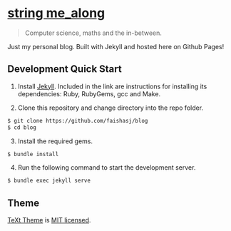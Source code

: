 # [string me_along](https://faishasj.github.io/blog)

> Computer science, maths and the in-between.

Just my personal blog. Built with Jekyll and hosted here on Github Pages!

## Development Quick Start

1. Install [Jekyll](https://jekyllrb.com/docs/installation/). Included in the link are instructions for installing its dependencies: Ruby, RubyGems, gcc and Make.

2. Clone this repository and change directory into the repo folder.

```bash
$ git clone https://github.com/faishasj/blog
$ cd blog
```

3. Install the required gems.

```bash
$ bundle install
```

4. Run the following command to start the development server.

```bash
$ bundle exec jekyll serve
```

## Theme

[TeXt Theme](https://github.com/kitian616/jekyll-TeXt-theme) is [MIT licensed](https://github.com/kitian616/jekyll-TeXt-theme/blob/master/LICENSE).